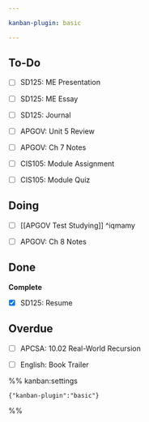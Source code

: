 ```yaml
---

kanban-plugin: basic

---
```


## To-Do

- [ ] SD125: ME Presentation
- [ ] SD125: ME Essay
- [ ] SD125: Journal
- [ ] APGOV: Unit 5 Review
- [ ] APGOV: Ch 7 Notes
- [ ] CIS105: Module Assignment
- [ ] CIS105: Module Quiz


## Doing

- [ ] [[APGOV  Test Studying]] ^iqmamy
- [ ] APGOV: Ch 8 Notes


## Done

**Complete**
- [x] SD125: Resume


## Overdue

- [ ] APCSA: 10.02 Real-World Recursion
- [ ] English: Book Trailer




%% kanban:settings
```
{"kanban-plugin":"basic"}
```
%%